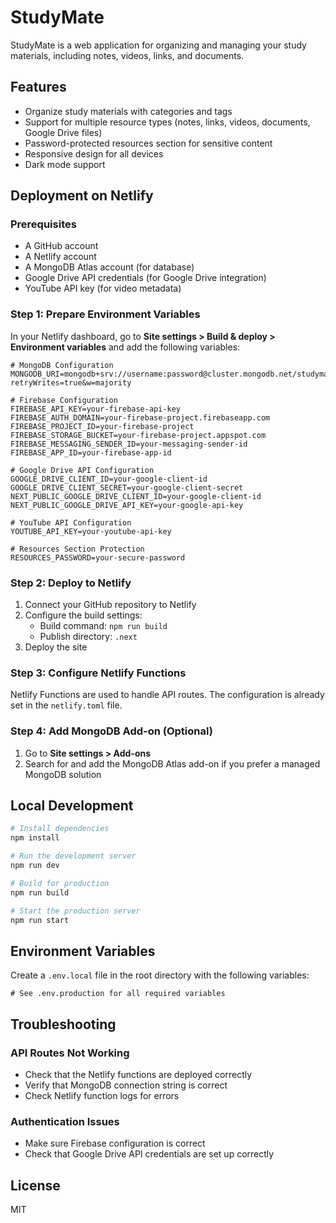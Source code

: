 # StudyMate

StudyMate is a web application for organizing and managing your study materials, including notes, videos, links, and documents.

## Features

- Organize study materials with categories and tags
- Support for multiple resource types (notes, links, videos, documents, Google Drive files)
- Password-protected resources section for sensitive content
- Responsive design for all devices
- Dark mode support

## Deployment on Netlify

### Prerequisites

- A GitHub account
- A Netlify account
- A MongoDB Atlas account (for database)
- Google Drive API credentials (for Google Drive integration)
- YouTube API key (for video metadata)

### Step 1: Prepare Environment Variables

In your Netlify dashboard, go to **Site settings > Build & deploy > Environment variables** and add the following variables:

```
# MongoDB Configuration
MONGODB_URI=mongodb+srv://username:password@cluster.mongodb.net/studymate?retryWrites=true&w=majority

# Firebase Configuration
FIREBASE_API_KEY=your-firebase-api-key
FIREBASE_AUTH_DOMAIN=your-firebase-project.firebaseapp.com
FIREBASE_PROJECT_ID=your-firebase-project
FIREBASE_STORAGE_BUCKET=your-firebase-project.appspot.com
FIREBASE_MESSAGING_SENDER_ID=your-messaging-sender-id
FIREBASE_APP_ID=your-firebase-app-id

# Google Drive API Configuration
GOOGLE_DRIVE_CLIENT_ID=your-google-client-id
GOOGLE_DRIVE_CLIENT_SECRET=your-google-client-secret
NEXT_PUBLIC_GOOGLE_DRIVE_CLIENT_ID=your-google-client-id
NEXT_PUBLIC_GOOGLE_DRIVE_API_KEY=your-google-api-key

# YouTube API Configuration
YOUTUBE_API_KEY=your-youtube-api-key

# Resources Section Protection
RESOURCES_PASSWORD=your-secure-password
```

### Step 2: Deploy to Netlify

1. Connect your GitHub repository to Netlify
2. Configure the build settings:
   - Build command: `npm run build`
   - Publish directory: `.next`
3. Deploy the site

### Step 3: Configure Netlify Functions

Netlify Functions are used to handle API routes. The configuration is already set in the `netlify.toml` file.

### Step 4: Add MongoDB Add-on (Optional)

1. Go to **Site settings > Add-ons**
2. Search for and add the MongoDB Atlas add-on if you prefer a managed MongoDB solution

## Local Development

```bash
# Install dependencies
npm install

# Run the development server
npm run dev

# Build for production
npm run build

# Start the production server
npm run start
```

## Environment Variables

Create a `.env.local` file in the root directory with the following variables:

```
# See .env.production for all required variables
```

## Troubleshooting

### API Routes Not Working

- Check that the Netlify functions are deployed correctly
- Verify that MongoDB connection string is correct
- Check Netlify function logs for errors

### Authentication Issues

- Make sure Firebase configuration is correct
- Check that Google Drive API credentials are set up correctly

## License

MIT 